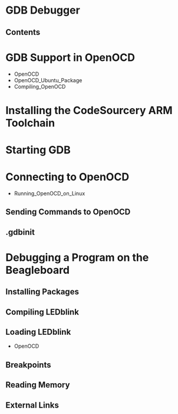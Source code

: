 # GDB Debugger
## Contents
# GDB Support in OpenOCD
* OpenOCD
* OpenOCD_Ubuntu_Package
* Compiling_OpenOCD
# Installing the CodeSourcery ARM Toolchain
# Starting GDB
# Connecting to OpenOCD
* Running_OpenOCD_on_Linux
## Sending Commands to OpenOCD
## .gdbinit
# Debugging a Program on the Beagleboard
## Installing Packages
## Compiling LEDblink
## Loading LEDblink
* OpenOCD
## Breakpoints
## Reading Memory
## External Links
